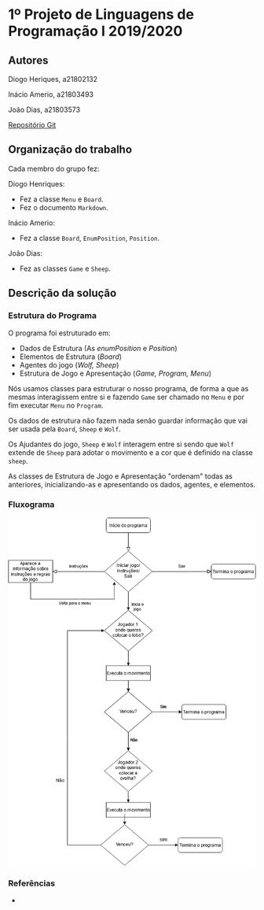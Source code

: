 # 1º Projeto de Linguagens de Programação I 2019/2020

## Autores
Diogo Heriques, a21802132

Inácio Amerio, a21803493

João Dias, a21803573

[Repositório Git](https://github.com/FPTheFluffyPawed/Project1_LP12019)

## Organização do trabalho

Cada membro do grupo fez:

Diogo Henriques:

* Fez a classe `Menu` e `Board`.
* Fez o documento `Markdown`.

Inácio Amerio:

* Fez a classe `Board`, `EnumPosition`, `Position`.

João Dias:

* Fez as classes `Game` e `Sheep`.

## Descrição da solução

### Estrutura do Programa
O programa foi estruturado em:

* Dados de Estrutura (As _enumPosition_ e _Position_)
* Elementos de Estrutura (_Board_)
* Agentes do jogo (_Wolf, Sheep_)
* Estrutura de Jogo e Apresentação (_Game, Program, Menu_)

Nós usamos classes para estruturar o nosso programa, de forma a que as mesmas 
interagissem entre si e fazendo `Game` ser chamado no `Menu` e por
fim executar `Menu` no `Program`.

Os dados de estrutura não fazem nada senão guardar informação que vai ser usada 
pela `Board`, `Sheep` e `Wolf`.

Os Ajudantes do jogo, `Sheep` e `Wolf` interagem entre si sendo que `Wolf`
extende de `Sheep` para adotar o movimento e a cor que é definido na classe
`sheep`.

As classes de Estrutura de Jogo e Apresentação "ordenam" todas as anteriores, 
inicializando-as e apresentando os dados, agentes, e elementos.

### Fluxograma 

![<Fluxograma>](images/Fluxograma.png)

### Referências

* 
